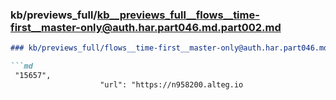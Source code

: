 ### kb/previews_full/kb__previews_full__flows__time-first__master-only@auth.har.part046.md.part002.md

```md
### kb/previews_full/flows__time-first__master-only@auth.har.part046.md (part 002)

```md
 "15657",
                    "url": "https://n958200.alteg.io
```

```

```
